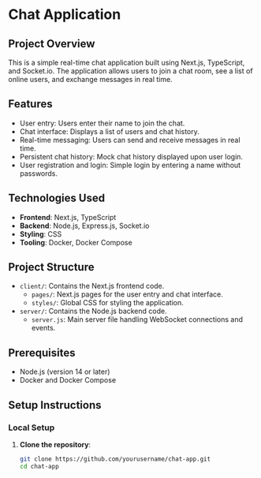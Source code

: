 # Chat Application

## Project Overview
This is a simple real-time chat application built using Next.js, TypeScript, and Socket.io. The application allows users to join a chat room, see a list of online users, and exchange messages in real time.

## Features
- User entry: Users enter their name to join the chat.
- Chat interface: Displays a list of users and chat history.
- Real-time messaging: Users can send and receive messages in real time.
- Persistent chat history: Mock chat history displayed upon user login.
- User registration and login: Simple login by entering a name without passwords.

## Technologies Used
- **Frontend**: Next.js, TypeScript
- **Backend**: Node.js, Express.js, Socket.io
- **Styling**: CSS
- **Tooling**: Docker, Docker Compose

## Project Structure
- `client/`: Contains the Next.js frontend code.
  - `pages/`: Next.js pages for the user entry and chat interface.
  - `styles/`: Global CSS for styling the application.
- `server/`: Contains the Node.js backend code.
  - `server.js`: Main server file handling WebSocket connections and events.

## Prerequisites
- Node.js (version 14 or later)
- Docker and Docker Compose

## Setup Instructions

### Local Setup

1. **Clone the repository**:
   ```bash
   git clone https://github.com/yourusername/chat-app.git
   cd chat-app
